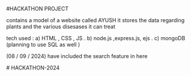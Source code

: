 #HACKATHON PROJECT 

contains a model of a website called AYUSH 
it stores the data regarding plants and the various disesases it can treat

tech used : 
a) HTML , CSS , JS .
b) node.js ,express.js, ejs .
c) mongoDB 
(planning to use SQL as well )

(08 / 09 / 2024) have included the search feature in here 

#   H A C K A T H O N - 2 0 2 4  
 